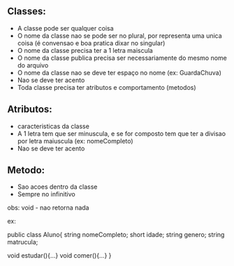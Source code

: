 ## Classes:
  * A classe pode ser qualquer coisa
  * O nome da classe nao se pode ser no plural, por representa uma unica coisa (é convensao e boa pratica dixar no singular)
  * O nome da classe precisa ter a 1 letra maiscula
  * O nome da classe publica precisa ser necessariamente do mesmo nome do arquivo
  * O nome da classe nao se deve ter espaço no nome (ex: GuardaChuva)
  * Nao se deve ter acento
  * Toda classe precisa ter atributos e comportamento (metodos)

## Atributos: 
  * caracteristicas da classe
  * A 1 letra tem que ser minuscula, e se for composto tem que ter a divisao por letra maiuscula (ex: nomeCompleto)
  * Nao se deve ter acento

## Metodo:
  * Sao acoes dentro da classe
  * Sempre no infinitivo

  obs: void - nao retorna nada

ex:

public class Aluno{
  string nomeCompleto;
  short idade;
  string genero;
  string matrucula;

  void estudar(){...}
  void comer(){...}
}